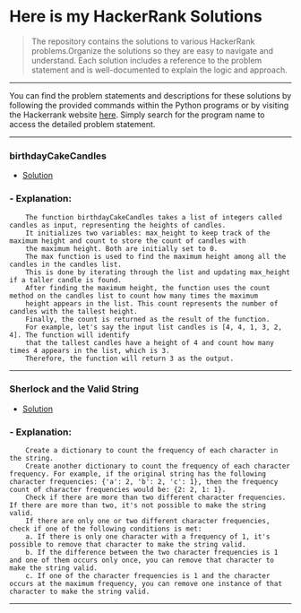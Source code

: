 # Here is my HackerRank Solutions

> The repository contains the solutions to various HackerRank problems.Organize the solutions so they are easy to navigate and understand. Each solution includes a reference to the problem statement and is well-documented to explain the logic and approach.

---

You can find the problem statements and descriptions for these solutions by following the provided commands within the Python programs or by visiting the Hackerrank website [here](https://www.hackerrank.com/challenges). Simply search for the program name to access the detailed problem statement.

---

### birthdayCakeCandles

- [Solution](./python/Birthday%20Cake%20Candles.py)

### - Explanation:

        The function birthdayCakeCandles takes a list of integers called candles as input, representing the heights of candles.
        It initializes two variables: max_height to keep track of the maximum height and count to store the count of candles with
        the maximum height. Both are initially set to 0.
        The max function is used to find the maximum height among all the candles in the candles list.
        This is done by iterating through the list and updating max_height if a taller candle is found.
        After finding the maximum height, the function uses the count method on the candles list to count how many times the maximum
        height appears in the list. This count represents the number of candles with the tallest height.
        Finally, the count is returned as the result of the function.
        For example, let's say the input list candles is [4, 4, 1, 3, 2, 4]. The function will identify
        that the tallest candles have a height of 4 and count how many times 4 appears in the list, which is 3.
        Therefore, the function will return 3 as the output.

---

### Sherlock and the Valid String

- [Solution](./python/Sherlock%20and%20the%20Valid%20String.py)

### - Explanation:

        Create a dictionary to count the frequency of each character in the string.
        Create another dictionary to count the frequency of each character frequency. For example, if the original string has the following character frequencies: {'a': 2, 'b': 2, 'c': 1}, then the frequency count of character frequencies would be: {2: 2, 1: 1}.
        Check if there are more than two different character frequencies. If there are more than two, it's not possible to make the string valid.
        If there are only one or two different character frequencies, check if one of the following conditions is met:
        a. If there is only one character with a frequency of 1, it's possible to remove that character to make the string valid.
        b. If the difference between the two character frequencies is 1 and one of them occurs only once, you can remove that character to make the string valid.
        c. If one of the character frequencies is 1 and the character occurs at the maximum frequency, you can remove one instance of that character to make the string valid.

---
